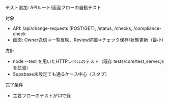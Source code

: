 テスト追加: APIルート/画面フローの自動テスト

対象
- API: /api/change-requests (POST/GET), /status, /checks, /compliance-check
- 画面: Owner送信→一覧反映、Review詳細→チェック保存/状態更新（最小）

方針
- node --test を用いたHTTPレベルのテスト（既存 tests/core/test_server.js を拡張）
- Supabase未設定でも通るケース中心（スタブ）

完了条件
- 主要フローのテストがCIで緑

